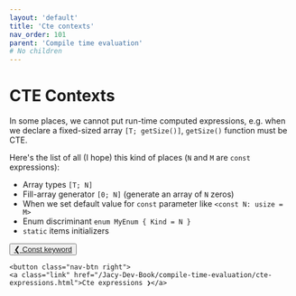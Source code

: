 ```yaml
---
layout: 'default'
title: 'Cte contexts'
nav_order: 101
parent: 'Compile time evaluation'
# No children
---
```


# CTE Contexts

In some places, we cannot put run-time computed expressions, e.g. when we declare a fixed-sized array `[T; getSize()]`,
`getSize()` function must be CTE.

Here's the list of all (I hope) this kind of places (`N` and `M` are `const` expressions):

* Array types `[T; N]`
* Fill-array generator `[0; N]` (generate an array of `N` zeros)
* When we set default value for `const` parameter like `<const N: usize = M>`
* Enum discriminant `enum MyEnum { Kind = N }`
* `static` items initializers
<div class="nav-btn-block">
    <button class="nav-btn left">
    <a class="link" href="/Jacy-Dev-Book/compile-time-evaluation/const-keyword.html">❮ Const keyword</a>
</button>

    <button class="nav-btn right">
    <a class="link" href="/Jacy-Dev-Book/compile-time-evaluation/cte-expressions.html">Cte expressions ❯</a>
</button>

</div>
